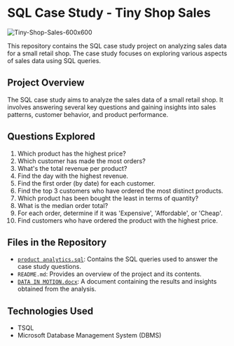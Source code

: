 # SQL Case Study - Tiny Shop Sales

![Tiny-Shop-Sales-600x600](https://github.com/okonkwoloretta/Tiny-shop-sales/assets/116097143/6614d9f8-fe05-48ff-9788-fe4a4bea0cb1)


This repository contains the SQL case study project on analyzing sales data for a small retail shop. The case study focuses on exploring various aspects of sales data using SQL queries.

## Project Overview

The SQL case study aims to analyze the sales data of a small retail shop. It involves answering several key questions and gaining insights into sales patterns, customer behavior, and product performance.

## Questions Explored

1. Which product has the highest price?
2. Which customer has made the most orders?
3. What's the total revenue per product?
4. Find the day with the highest revenue.
5. Find the first order (by date) for each customer.
6. Find the top 3 customers who have ordered the most distinct products.
7. Which product has been bought the least in terms of quantity?
8. What is the median order total?
9. For each order, determine if it was 'Expensive', 'Affordable', or 'Cheap'.
10. Find customers who have ordered the product with the highest price.

## Files in the Repository

- [`product analytics.sql`](https://github.com/okonkwoloretta/Tiny-shop-sales/blob/main/product%20analytics.sql): Contains the SQL queries used to answer the case study questions.
- `README.md`: Provides an overview of the project and its contents.
- [`DATA IN MOTION.docx`](https://github.com/okonkwoloretta/Tiny-shop-sales/blob/main/DATA%20IN%20MOTION.docx): A document containing the results and insights obtained from the analysis.

## Technologies Used

- TSQL
- Microsoft Database Management System (DBMS)



